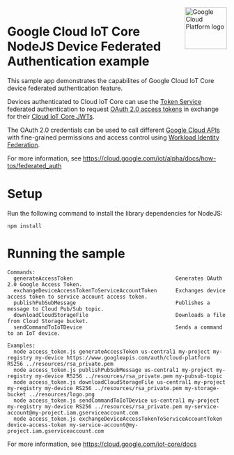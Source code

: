 <img src="https://avatars2.githubusercontent.com/u/2810941?v=3&s=96" alt="Google Cloud Platform logo" title="Google Cloud Platform" align="right" height="96" width="96"/>

# Google Cloud IoT Core NodeJS Device Federated Authentication example

This sample app demonstrates the capabilites of Google Cloud IoT Core device federated authentication feature.

Devices authenticated to Cloud IoT Core can use the [Token Service](https://cloud.google.com/iot/alpha/docs/reference/cloudiottoken/rest) federated authentication to request [OAuth 2.0 access tokens](https://developers.google.com/identity/protocols/oauth2) in exchange for their [Cloud IoT Core JWTs](https://cloud.google.com/iot/docs/how-tos/credentials/jwts).

The OAuth 2.0 credentials can be used to call different [Google Cloud APIs](https://developers.google.com/identity/protocols/oauth2/scopes) with fine-grained permissions and access control using [Workload Identity Federation](https://cloud.google.com/iam/docs/workload-identity-federation).

For more information, see https://cloud.google.com/iot/alpha/docs/how-tos/federated_auth

# Setup

Run the following command to install the library dependencies for NodeJS:

    npm install

# Running the sample

    Commands:
      generateAccessToken                                 Generates OAuth 2.0 Google Access Token.
      exchangeDeviceAccessTokenToServiceAccountToken      Exchanges device access token to service account access token.
      publishPubSubMessage                                Publishes a message to Cloud Pub/Sub topic.
      downloadCloudStorageFile                            Downloads a file from Cloud Storage bucket.
      sendCommandToIoTDevice                              Sends a command to an IoT device.

    Examples:
      node access_token.js generateAccessToken us-central1 my-project my-registry my-device https://www.googleapis.com/auth/cloud-platform RS256 ../resources/rsa_private.pem
      node access_token.js publishPubSubMessage us-central1 my-project my-registry my-device RS256 ../resources/rsa_private.pem my-pubsub-topic
      node access_token.js downloadCloudStorageFile us-central1 my-project my-registry my-device RS256 ../resources/rsa_private.pem my-storage-bucket ../resources/logo.png
      node access_token.js sendCommandToIoTDevice us-central1 my-project my-registry my-device RS256 ../resources/rsa_private.pem my-service-account@my-project.iam.gserviceaccount.com
      node access_token.js exchangeDeviceAccessTokenToServiceAccountToken device-access-token my-service-account@my-project.iam.gserviceaccount.com

For more information, see https://cloud.google.com/iot-core/docs
